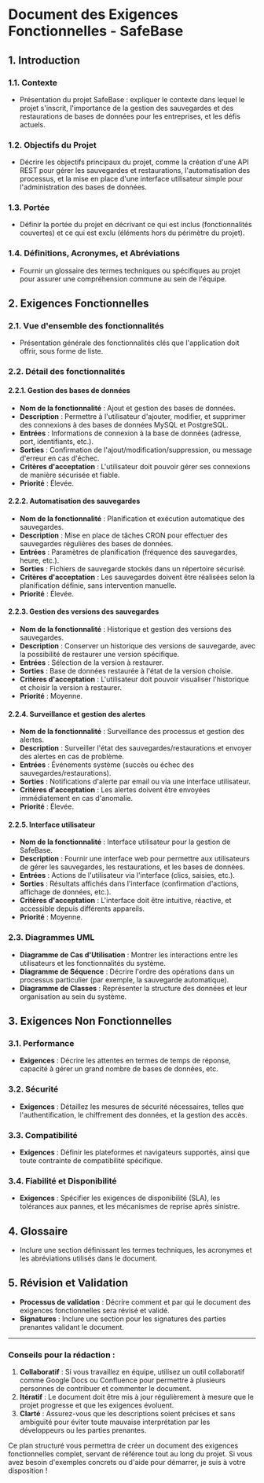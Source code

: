 # **Document des Exigences Fonctionnelles - SafeBase**

## **1. Introduction**

### 1.1. **Contexte**

- Présentation du projet SafeBase : expliquer le contexte dans lequel le projet s'inscrit, l'importance de la gestion des sauvegardes et des restaurations de bases de données pour les entreprises, et les défis actuels.

### 1.2. **Objectifs du Projet**

- Décrire les objectifs principaux du projet, comme la création d'une API REST pour gérer les sauvegardes et restaurations, l'automatisation des processus, et la mise en place d'une interface utilisateur simple pour l'administration des bases de données.

### 1.3. **Portée**

- Définir la portée du projet en décrivant ce qui est inclus (fonctionnalités couvertes) et ce qui est exclu (éléments hors du périmètre du projet).

### 1.4. **Définitions, Acronymes, et Abréviations**

- Fournir un glossaire des termes techniques ou spécifiques au projet pour assurer une compréhension commune au sein de l'équipe.

## **2. Exigences Fonctionnelles**

### 2.1. **Vue d'ensemble des fonctionnalités**

- Présentation générale des fonctionnalités clés que l'application doit offrir, sous forme de liste.

### 2.2. **Détail des fonctionnalités**

#### 2.2.1. **Gestion des bases de données**

- **Nom de la fonctionnalité** : Ajout et gestion des bases de données.
- **Description** : Permettre à l'utilisateur d'ajouter, modifier, et supprimer des connexions à des bases de données MySQL et PostgreSQL.
- **Entrées** : Informations de connexion à la base de données (adresse, port, identifiants, etc.).
- **Sorties** : Confirmation de l'ajout/modification/suppression, ou message d'erreur en cas d'échec.
- **Critères d'acceptation** : L'utilisateur doit pouvoir gérer ses connexions de manière sécurisée et fiable.
- **Priorité** : Élevée.

#### 2.2.2. **Automatisation des sauvegardes**

- **Nom de la fonctionnalité** : Planification et exécution automatique des sauvegardes.
- **Description** : Mise en place de tâches CRON pour effectuer des sauvegardes régulières des bases de données.
- **Entrées** : Paramètres de planification (fréquence des sauvegardes, heure, etc.).
- **Sorties** : Fichiers de sauvegarde stockés dans un répertoire sécurisé.
- **Critères d'acceptation** : Les sauvegardes doivent être réalisées selon la planification définie, sans intervention manuelle.
- **Priorité** : Élevée.

#### 2.2.3. **Gestion des versions des sauvegardes**

- **Nom de la fonctionnalité** : Historique et gestion des versions des sauvegardes.
- **Description** : Conserver un historique des versions de sauvegarde, avec la possibilité de restaurer une version spécifique.
- **Entrées** : Sélection de la version à restaurer.
- **Sorties** : Base de données restaurée à l'état de la version choisie.
- **Critères d'acceptation** : L'utilisateur doit pouvoir visualiser l'historique et choisir la version à restaurer.
- **Priorité** : Moyenne.

#### 2.2.4. **Surveillance et gestion des alertes**

- **Nom de la fonctionnalité** : Surveillance des processus et gestion des alertes.
- **Description** : Surveiller l'état des sauvegardes/restaurations et envoyer des alertes en cas de problème.
- **Entrées** : Événements système (succès ou échec des sauvegardes/restaurations).
- **Sorties** : Notifications d'alerte par email ou via une interface utilisateur.
- **Critères d'acceptation** : Les alertes doivent être envoyées immédiatement en cas d'anomalie.
- **Priorité** : Élevée.

#### 2.2.5. **Interface utilisateur**

- **Nom de la fonctionnalité** : Interface utilisateur pour la gestion de SafeBase.
- **Description** : Fournir une interface web pour permettre aux utilisateurs de gérer les sauvegardes, les restaurations, et les bases de données.
- **Entrées** : Actions de l'utilisateur via l'interface (clics, saisies, etc.).
- **Sorties** : Résultats affichés dans l'interface (confirmation d'actions, affichage de données, etc.).
- **Critères d'acceptation** : L'interface doit être intuitive, réactive, et accessible depuis différents appareils.
- **Priorité** : Moyenne.

### 2.3. **Diagrammes UML**

- **Diagramme de Cas d'Utilisation** : Montrer les interactions entre les utilisateurs et les fonctionnalités du système.
- **Diagramme de Séquence** : Décrire l'ordre des opérations dans un processus particulier (par exemple, la sauvegarde automatique).
- **Diagramme de Classes** : Représenter la structure des données et leur organisation au sein du système.

## **3. Exigences Non Fonctionnelles**

### 3.1. **Performance**

- **Exigences** : Décrire les attentes en termes de temps de réponse, capacité à gérer un grand nombre de bases de données, etc.

### 3.2. **Sécurité**

- **Exigences** : Détaillez les mesures de sécurité nécessaires, telles que l'authentification, le chiffrement des données, et la gestion des accès.

### 3.3. **Compatibilité**

- **Exigences** : Définir les plateformes et navigateurs supportés, ainsi que toute contrainte de compatibilité spécifique.

### 3.4. **Fiabilité et Disponibilité**

- **Exigences** : Spécifier les exigences de disponibilité (SLA), les tolérances aux pannes, et les mécanismes de reprise après sinistre.

## **4. Glossaire**

- Inclure une section définissant les termes techniques, les acronymes et les abréviations utilisés dans le document.

## **5. Révision et Validation**

- **Processus de validation** : Décrire comment et par qui le document des exigences fonctionnelles sera révisé et validé.
- **Signatures** : Inclure une section pour les signatures des parties prenantes validant le document.

---

### **Conseils pour la rédaction :**

1. **Collaboratif** : Si vous travaillez en équipe, utilisez un outil collaboratif comme Google Docs ou Confluence pour permettre à plusieurs personnes de contribuer et commenter le document.
2. **Itératif** : Le document doit être mis à jour régulièrement à mesure que le projet progresse et que les exigences évoluent.
3. **Clarté** : Assurez-vous que les descriptions soient précises et sans ambiguïté pour éviter toute mauvaise interprétation par les développeurs ou les parties prenantes.

Ce plan structuré vous permettra de créer un document des exigences fonctionnelles complet, servant de référence tout au long du projet. Si vous avez besoin d'exemples concrets ou d'aide pour démarrer, je suis à votre disposition !
